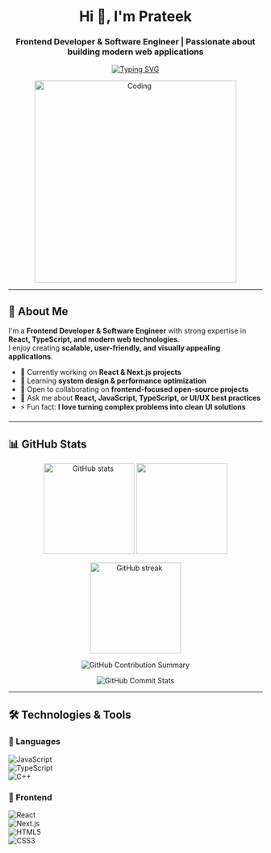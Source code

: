 <h1 align="center">Hi 👋, I'm Prateek</h1>
<h3 align="center">Frontend Developer & Software Engineer | Passionate about building modern web applications</h3>

<p align="center">
  <a href="https://git.io/typing-svg">
    <img src="https://readme-typing-svg.herokuapp.com?font=Fira+Code&pause=1000&color=34F7A1&center=true&vCenter=true&width=435&lines=Frontend+Developer;React+%7C+Next.js+Enthusiast;Problem+Solver;Always+learning+new+tech!" alt="Typing SVG" />
  </a>
</p>

<p align="center">
  <img alt="Coding" width="400" src="https://media.tenor.com/rePDfDWO3XoAAAAd/hacking.gif">
</p>

---

## 🚀 About Me  

I'm a **Frontend Developer & Software Engineer** with strong expertise in **React, TypeScript, and modern web technologies**.  
I enjoy creating **scalable, user-friendly, and visually appealing applications**.  

- 🔭 Currently working on **React & Next.js projects**  
- 🌱 Learning **system design & performance optimization**  
- 👯 Open to collaborating on **frontend-focused open-source projects**  
- 💬 Ask me about **React, JavaScript, TypeScript, or UI/UX best practices**  
- ⚡ Fun fact: **I love turning complex problems into clean UI solutions**  

---

## 📊 GitHub Stats  

<p align="center">
  <img src="https://github-readme-stats.vercel.app/api?username=prateek-dev-007&show_icons=true&theme=tokyonight&hide_border=true&count_private=true" alt="GitHub stats" height="180"/>
  <img src="https://github-readme-stats.vercel.app/api/top-langs/?username=prateek-dev-007&layout=compact&theme=tokyonight&hide_border=true" height="180"/>
</p>

<p align="center">
  <img src="https://github-readme-streak-stats.herokuapp.com/?user=prateek-dev-007&theme=tokyonight&hide_border=true" alt="GitHub streak" height="180"/>
</p>

<p align="center">
  <img src="https://github-profile-summary-cards.vercel.app/api/cards/profile-details?username=prateek-dev-007&theme=tokyonight" alt="GitHub Contribution Summary" />
</p>

<p align="center">
  <img src="https://github-profile-summary-cards.vercel.app/api/cards/productive-time?username=prateek-dev-007&theme=tokyonight&utcOffset=5" alt="GitHub Commit Stats" />
</p>


---

## 🛠️ Technologies & Tools  

### 🚩 Languages  
![JavaScript](https://img.shields.io/badge/javascript-%23323330.svg?style=for-the-badge&logo=javascript&logoColor=%23F7DF1E)  
![TypeScript](https://img.shields.io/badge/typescript-%23007ACC.svg?style=for-the-badge&logo=typescript&logoColor=white)  
![C++](https://img.shields.io/badge/c++-%2300599C.svg?style=for-the-badge&logo=c%2B%2B&logoColor=white)  

### 🎨 Frontend  
![React](https://img.shields.io/badge/react-%2320232a.svg?style=for-the-badge&logo=react&logoColor=%2361DAFB)  
![Next.js](https://img.shields.io/badge/Next-black?style=for-the-badge&logo=next.js&logoColor=white)  
![HTML5](https://img.shields.io/badge/html5-%23E34F26.svg?style=for-the-badge&logo=html5&logoColor=white)  
![CSS3](https://img.shields.io/badge/css3-%231572B6.svg?style=for-the-badge&logo=css3&logoColor=white)  


